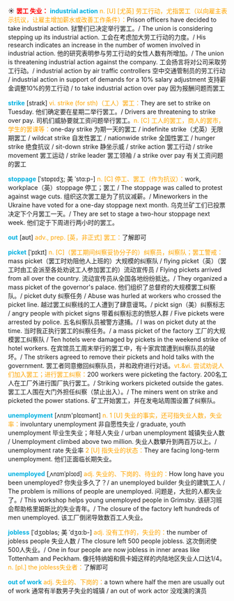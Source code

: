 ☀ <font color="red">**罢工 失业：**</font>
<font color="sky blue">**industrial action**</font>
<font color="orange">n. [U] [尤英] 劳工行动，尤指罢工（以向雇主表示抗议，让雇主增加薪水或改善工作条件）：</font>Prison officers have decided to take industrial action. 狱警们已决定举行罢工。/ The union is considering stepping up its industrial action. 工会在考虑加大劳工行动的力度。/ His research indicates an increase in the number of women involved in industrial action. 他的研究表明参与劳工行动的女性人数有所增加。/ The union is threatening industrial action against the company. 工会扬言将对公司采取劳工行动。/ industrial action by air traffic controllers 空中交通管制员的劳工行动 / industrial action in support of demands for a 10% salary adjustment 支持薪金调整10%的劳工行动 / to take industrial action over pay 因为报酬问题而罢工

<font color="sky blue">**strike**</font> [straɪk] 
<font color="orange">vi. strike (for sth)（工人）罢工：</font>They are set to strike on Tuesday. 他们确定要在星期二举行罢工。/ Drivers are threatening to strike over pay. 司机们威胁要就工资问题举行罢工。<font color="orange">n. [C] 工人的罢工，商人的罢市，学生的罢课等：</font>one-day strike 为期一天的罢工 / indefinite strike（尤英）无限期罢工 / wildcat strike 自发性罢工 / nationwide strike 全国性罢工 / hunger strike 绝食抗议 / sit-down strike 静坐示威 / strike action 罢工行动 / strike movement 罢工运动 / strike leader 罢工领袖 / a strike over pay 有关工资问题的罢工
           
<font color="sky blue">**stoppage**</font> [ˈstɒpɪdʒ; 美 ˈstɑ:p-]
<font color="orange">n. [C] 停工、罢工（作为抗议）：</font>work, workplace（英）stoppage 停工；罢工 / The stoppage was called to protest against wage cuts. 组织这次罢工是为了抗议减薪。/ Mineworkers in the Ukraine have voted for a one-day stoppage next month. 乌克兰矿工们已投票决定下个月罢工一天。/ They are set to stage a two-hour stoppage next week. 他们定于下周进行两小时的罢工。

<font color="sky blue">**out**</font> [aʊt] 
<font color="orange">adv., prep. [英，非正式] 罢工：</font>了解即可
           
<font color="sky blue">**picket**</font> [ˈpɪkɪt]
<font color="orange">n. [C]（罢工期间纠察妥协分子的）纠察员，纠察队；罢工警戒：</font>mass picket（罢工时劝阻他人上班的）大规模的纠察队 / flying picket（英）（罢工时由工会派至各处劝说工人参加罢工的）流动宣传员 / Flying pickets arrived from all over the country. 流动宣传员从全国各地纷纷抵达。/ They organized a mass picket of the governor's palace. 他们组织了总督府的大规模罢工纠察队。/ picket duty 纠察任务 / Abuse was hurled at workers who crossed the picket line. 越过罢工纠察线的工人遭到了肆意谩骂。/ pickt sign（美）纠察标志 / angry people with picket signs 带着纠察标志的愤怒人群 / Five pickets were arrested by police. 五名纠察队员被警方逮捕。/ I was on picket duty at the time. 当时我正执行罢工的纠察任务。/ a mass picket of the factory 工厂的大规模罢工纠察队 / Ten hotels were damaged by pickets in the weekend strike of hotel workers. 在宾馆员工周末举行的罢工中，有十家宾馆遭到纠察队员的破坏。/ The strikers agreed to remove their pickets and hold talks with the government. 罢工者同意撤回纠察队员，并和政府进行对话。<font color="orange">vt.&vi. 尝试劝说人们加入罢工；进行罢工纠察：</font>200 workers were picketing the factory. 200名工人在工厂外进行围厂执行罢工。/ Striking workers picketed outside the gates. 罢工工人围在大门外担任纠察（禁止出入）。/ The miners went on strike and picketed the power stations. 矿工开始罢工，并在发电站周围设置了纠察队。

<font color="sky blue">**unemployment**</font> [ʌnɪm'plɒɪmənt] 
<font color="orange">n. 1 [U] 失业的事实，还可指失业人数，失业率：</font>involuntary unemployment 非自愿性失业 / graduate, youth unemployment 毕业生失业；年轻人失业 / urban unemployment 城镇失业人数 / Unemployment climbed above two million. 失业人数攀升到两百万以上。/ unemployment rate 失业率 <font color="orange">2 [U] 指失业的状态：</font>They are facing long-term unemployment. 他们正面临长期失业。
                      
<font color="sky blue">**unemployed**</font> [ˌʌnɪmˈplɔɪd]
<font color="orange">adj. 失业的、下岗的、待业的：</font>How long have you been unemployed? 你失业多久了？/ an unemployed builder 失业的建筑工人 / The problem is millions of people are unemployed. 问题是，大批的人都失业了。/ This workshop helps young unemployed people in Grimsby. 该研习班会帮助格里姆斯比的失业青年。/ The closure of the factory left hundreds of men unemployed. 该工厂倒闭导致数百工人失业。

<font color="sky blue">**jobless**</font> [ˈdʒɒbləs; 美 ˈdʒɑ:b-]
<font color="orange">adj. 没有工作的，失业的：</font>the number of jobless people 失业人数 / The closure left 500 people jobless. 这次倒闭使500人失业。/ One in four people are now jobless in inner areas like Tottenham and Peckham. 像托特纳姆和佩卡姆这样的内陆地区失业人口达1/4。<font color="orange">n. [pl.] the jobless失业者：</font>了解即可

<font color="sky blue">**out of work**</font>
<font color="orange">adj. 失业的、下岗的：</font>a town where half the men are usually out of work 通常有半数男子失业的城镇 / an out of work actor 没戏演的演员




